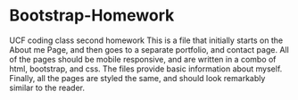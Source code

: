 # Bootstrap-Homework
UCF coding class second homework
This is a file that initially starts on the About me Page, and then goes to a separate portfolio, and contact page. 
All of the pages should be mobile responsive, and are written in a combo of html, bootstrap, and css.
The files provide basic information about myself. 
Finally, all the pages are styled the same, and should look remarkably similar to the reader. 
